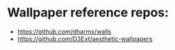 # Wallpaper reference repos:
* https://github.com/dharmx/walls
* https://github.com/D3Ext/aesthetic-wallpapers
